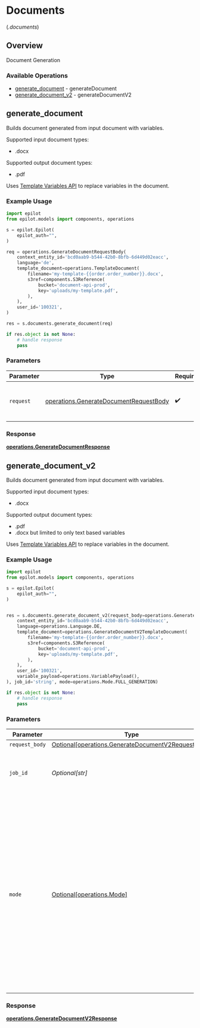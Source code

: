# Documents
(*.documents*)

## Overview

Document Generation

### Available Operations

* [generate_document](#generate_document) - generateDocument
* [generate_document_v2](#generate_document_v2) - generateDocumentV2

## generate_document

Builds document generated from input document with variables.

Supported input document types:
- .docx

Supported output document types:
- .pdf

Uses [Template Variables API](https://docs.epilot.io/api/template-variables) to replace variables in the document.


### Example Usage

```python
import epilot
from epilot.models import components, operations

s = epilot.Epilot(
    epilot_auth="",
)

req = operations.GenerateDocumentRequestBody(
    context_entity_id='bcd0aab9-b544-42b0-8bfb-6d449d02eacc',
    language='de',
    template_document=operations.TemplateDocument(
        filename='my-template-{{order.order_number}}.docx',
        s3ref=components.S3Reference(
            bucket='document-api-prod',
            key='uploads/my-template.pdf',
        ),
    ),
    user_id='100321',
)

res = s.documents.generate_document(req)

if res.object is not None:
    # handle response
    pass
```

### Parameters

| Parameter                                                                                        | Type                                                                                             | Required                                                                                         | Description                                                                                      |
| ------------------------------------------------------------------------------------------------ | ------------------------------------------------------------------------------------------------ | ------------------------------------------------------------------------------------------------ | ------------------------------------------------------------------------------------------------ |
| `request`                                                                                        | [operations.GenerateDocumentRequestBody](../../models/operations/generatedocumentrequestbody.md) | :heavy_check_mark:                                                                               | The request object to use for the request.                                                       |


### Response

**[operations.GenerateDocumentResponse](../../models/operations/generatedocumentresponse.md)**


## generate_document_v2

Builds document generated from input document with variables.

Supported input document types:
- .docx

Supported output document types:
- .pdf
- .docx but limited to only text based variables

Uses [Template Variables API](https://docs.epilot.io/api/template-variables) to replace variables in the document.


### Example Usage

```python
import epilot
from epilot.models import components, operations

s = epilot.Epilot(
    epilot_auth="",
)


res = s.documents.generate_document_v2(request_body=operations.GenerateDocumentV2RequestBody(
    context_entity_id='bcd0aab9-b544-42b0-8bfb-6d449d02eacc',
    language=operations.Language.DE,
    template_document=operations.GenerateDocumentV2TemplateDocument(
        filename='my-template-{{order.order_number}}.docx',
        s3ref=components.S3Reference(
            bucket='document-api-prod',
            key='uploads/my-template.pdf',
        ),
    ),
    user_id='100321',
    variable_payload=operations.VariablePayload(),
), job_id='string', mode=operations.Mode.FULL_GENERATION)

if res.object is not None:
    # handle response
    pass
```

### Parameters

| Parameter                                                                                                                                                                                                                                                        | Type                                                                                                                                                                                                                                                             | Required                                                                                                                                                                                                                                                         | Description                                                                                                                                                                                                                                                      |
| ---------------------------------------------------------------------------------------------------------------------------------------------------------------------------------------------------------------------------------------------------------------- | ---------------------------------------------------------------------------------------------------------------------------------------------------------------------------------------------------------------------------------------------------------------- | ---------------------------------------------------------------------------------------------------------------------------------------------------------------------------------------------------------------------------------------------------------------- | ---------------------------------------------------------------------------------------------------------------------------------------------------------------------------------------------------------------------------------------------------------------- |
| `request_body`                                                                                                                                                                                                                                                   | [Optional[operations.GenerateDocumentV2RequestBody]](../../models/operations/generatedocumentv2requestbody.md)                                                                                                                                                   | :heavy_minus_sign:                                                                                                                                                                                                                                               | N/A                                                                                                                                                                                                                                                              |
| `job_id`                                                                                                                                                                                                                                                         | *Optional[str]*                                                                                                                                                                                                                                                  | :heavy_minus_sign:                                                                                                                                                                                                                                               | Job ID for tracking the status of document generation action                                                                                                                                                                                                     |
| `mode`                                                                                                                                                                                                                                                           | [Optional[operations.Mode]](../../models/operations/mode.md)                                                                                                                                                                                                     | :heavy_minus_sign:                                                                                                                                                                                                                                               | Type of mode used for document generation flow.<br/>Partial - Will have a intermediate step for users to validate and replace the variable values before generating the final document.<br/>Full - Goes through all the steps for the full generation of final document<br/> |


### Response

**[operations.GenerateDocumentV2Response](../../models/operations/generatedocumentv2response.md)**

